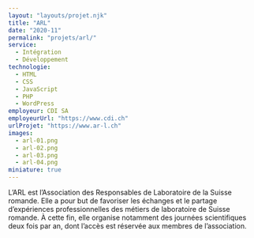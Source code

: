 ```yaml
---
layout: "layouts/projet.njk"
title: "ARL"
date: "2020-11"
permalink: "projets/arl/"
service:
  - Intégration
  - Développement
technologie:
  - HTML
  - CSS
  - JavaScript
  - PHP
  - WordPress
employeur: CDI SA
employeurUrl: "https://www.cdi.ch"
urlProjet: "https://www.ar-l.ch"
images:
  - arl-01.png
  - arl-02.png
  - arl-03.png
  - arl-04.png
miniature: true
---
```


<p>L’ARL est l’Association des Responsables de Laboratoire de la Suisse romande. Elle a pour but de favoriser les échanges et le partage d’expériences professionnelles des métiers de laboratoire de Suisse romande. À cette fin, elle organise notamment des journées scientifiques deux fois par an, dont l’accès est réservée aux membres de l’association.</p>
